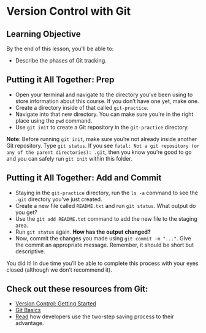 # Version Control with Git

## Learning Objective

By the end of this lesson, you'll be able to:

* Describe the phases of Git tracking.

## Putting it All Together: Prep


* Open your terminal and navigate to the directory you’ve been using to store information about this course. If you don’t have one yet, make one. 
* Create a directory inside of that called `git-practice`.
* Navigate into that new directory. You can make sure you’re in the right place using the `pwd` command.
* Use `git init` to create a Git repository in the `git-practice` directory.

**Note**: Before running `git init`, make sure you’re not already inside another Git repository. Type `git status`. If you see `fatal: Not a git repository (or any of the parent directories): .git`, then you know you’re good to go and you can safely run `git init` within this folder.


## Putting it All Together: Add and Commit

* Staying in the `git-practice` directory, run the `ls -a` command to see the `.git` directory you’ve just created.
* Create a new file called `README.txt` and run `git status`. What output do you get?
* Use the `git add README.txt` command to add the new file to the staging area. 
* Run `git status` again. **How has the output changed?**
* Now, commit the changes you made using `git commit -m "..."`. Give the commit an appropriate message. Remember, it should be short but descriptive.

You did it! In due time you’ll be able to complete this process with your eyes closed (although we don’t recommend it).

## Check out these resources from Git:

* <a href="https://git-scm.com/book/en/v2/Getting-Started-About-Version-Control" target="_blank">Version Control: Getting Started</a>
* <a href="https://git-scm.com/book/en/v1/Git-Basics" target="_blank">Git Basics</a>
* <a href="https://softwareengineering.stackexchange.com/questions/69178/what-is-the-benefit-of-gits-two-stage-commit-process-staging" target="_blank">Read</a> how developers use the two-step saving process to their advantage. 
